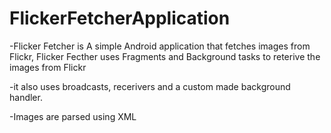 # FlickerFetcherApplication

-Flicker Fetcher is A simple Android application that fetches images from Flickr, Flicker Fecther uses Fragments and Background tasks to reterive the images from Flickr

-it also uses broadcasts, recerivers and a custom made background handler.

-Images are parsed using XML
